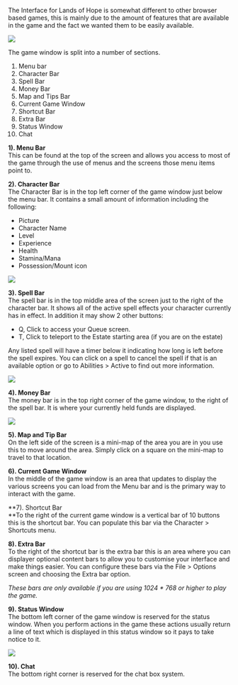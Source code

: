 ---
---
The Interface for Lands of Hope is somewhat different to other browser based games, this is mainly due to the amount of features that are available in the game and the fact we wanted them to be easily available.

[![](https://lohcdn.com/images/t_mainwindow.jpg)](https://lohcdn.com/images/mainwindow.jpg)

The game window is split into a number of sections.

1.  Menu bar
2.  Character Bar
3.  Spell Bar
4.  Money Bar
5.  Map and Tips Bar
6.  Current Game Window
7.  Shortcut Bar
8.  Extra Bar
9.  Status Window
10.  Chat

**1). Menu Bar**  
This can be found at the top of the screen and allows you access to most of the game through the use of menus and the screens those menu items point to.

**2). Character Bar**  
The Character Bar is in the top left corner of the game window just below the menu bar. It contains a small amount of information including the following:

*   Picture
*   Character Name
*   Level
*   Experience
*   Health
*   Stamina/Mana
*   Possession/Mount icon

![](http://www.forlornonline.com/images/infowindow.jpg)

**3). Spell Bar**  
The spell bar is in the top middle area of the screen just to the right of the character bar. It shows all of the active spell effects your character currently has in effect. In addition it may show 2 other buttons:

*   Q, Click to access your Queue screen.
*   T, Click to teleport to the Estate starting area (if you are on the estate)

Any listed spell will have a timer below it indicating how long is left before the spell expires. You can click on a spell to cancel the spell if that is an available option or go to Abilities > Active to find out more information.

![](http://www.forlornonline.com/images/spellwindow.jpg)

**4). Money Bar**  
The money bar is in the top right corner of the game window, to the right of the spell bar. It is where your currently held funds are displayed.

![](http://www.forlornonline.com/images/moneywindow.jpg)

**5). Map and Tip Bar**  
On the left side of the screen is a mini-map of the area you are in you use this to move around the area. Simply click on a square on the mini-map to travel to that location.

**6). Current Game Window**  
In the middle of the game window is an area that updates to display the various screens you can load from the Menu bar and is the primary way to interact with the game.

**7). Shortcut Bar  
**To the right of the current game window is a vertical bar of 10 buttons this is the shortcut bar. You can populate this bar via the Character > Shortcuts menu.

**8). Extra Bar**  
To the right of the shortcut bar is the extra bar this is an area where you can displayer optional content bars to allow you to customise your interface and make things easier. You can configure these bars via the File > Options screen and choosing the Extra bar option.

_These bars are only available if you are using 1024 \* 768 or higher to play the game._

**9). Status Window**  
The bottom left corner of the game window is reserved for the status window. When you perform actions in the game these actions usually return a line of text which is displayed in this status window so it pays to take notice to it.

![](http://www.forlornonline.com/images/statuswindow.jpg)

**10). Chat**  
The bottom right corner is reserved for the chat box system.